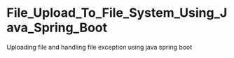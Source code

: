 # File_Upload_To_File_System_Using_Java_Spring_Boot
Uploading file and handling file exception using java spring boot 
